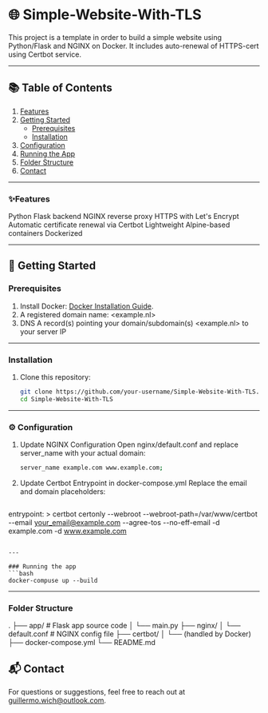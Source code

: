 #  🌐 Simple-Website-With-TLS 

This project is a template in order to build a simple website using Python/Flask and NGINX on Docker. It includes auto-renewal of HTTPS-cert using Certbot service.

---

## 📚 Table of Contents

1. [Features](#-features)
2. [Getting Started](#-getting-started)
    - [Prerequisites](#prerequisites)
    - [Installation](#installation)
3. [Configuration](#-configuration)
4. [Running the App](#-running-the-app)
5. [Folder Structure](#-folder-structure)
6. [Contact](#-contact)

---
### ✨Features

Python Flask backend
NGINX reverse proxy
HTTPS with Let's Encrypt
Automatic certificate renewal via Certbot
Lightweight Alpine-based containers
Dockerized

---

## 🚀 Getting Started

### Prerequisites
1. Install Docker: [Docker Installation Guide](https://docs.docker.com/get-docker/).
2. A registered domain name: <example.nl>
3. DNS A record(s) pointing your domain/subdomain(s) <example.nl> to your server IP

---

### Installation
1. Clone this repository:
   ```bash
   git clone https://github.com/your-username/Simple-Website-With-TLS.git
   cd Simple-Website-With-TLS
   ```

---

### ⚙️ Configuration
1. Update NGINX Configuration
Open nginx/default.conf and replace server_name with your actual domain:

   ```bash
   server_name example.com www.example.com;
   ```

2. Update Certbot Entrypoint in docker-compose.yml
Replace the email and domain placeholders:

   ```bash
  entrypoint: >
  certbot certonly --webroot
  --webroot-path=/var/www/certbot
  --email your_email@example.com
  --agree-tos
  --no-eff-email
  -d example.com -d www.example.com
   ```

---

### Running the app
```bash
docker-compuse up --build
```

---

### Folder Structure

.
├── app/                  # Flask app source code
│   └── main.py
├── nginx/
│   └── default.conf      # NGINX config file
├── certbot/
│   └── (handled by Docker)
├── docker-compose.yml
└── README.md



## 📬 Contact
For questions or suggestions, feel free to reach out at [guillermo.wich@outlook.com](mailto:guillermo.wich@outlook.com).